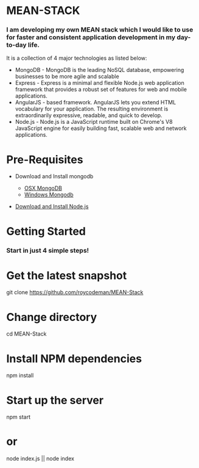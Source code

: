 # MEAN-STACK
### I am developing my own MEAN stack which I would like to use for faster and consistent application development in my day-to-day life. 

It is a collection of 4 major technologies as listed below:

* MongoDB - MongoDB is the leading NoSQL database, empowering businesses to be more agile and scalable
* Express - Express is a minimal and flexible Node.js web application framework that provides a robust set of features for web and mobile applications.
* AngularJS - based framework. AngularJS lets you extend HTML vocabulary for your application. The resulting environment is extraordinarily expressive, readable, and quick to develop.
* Node.js - Node.js is a JavaScript runtime built on Chrome's V8 JavaScript engine for easily building fast, scalable web and network applications.

# Pre-Requisites
* Download and Install mongodb
    * [ OSX MongoDB ](https://docs.mongodb.com/manual/tutorial/install-mongodb-on-os-x/)
    * [ Windows Mongodb ](https://docs.mongodb.com/manual/tutorial/install-mongodb-on-windows/)

* [ Download and Install Node.js ](https://nodejs.org/en/)

# Getting Started
### Start in just 4 simple steps!

# Get the latest snapshot
git clone https://github.com/roycodeman/MEAN-Stack

# Change directory
cd MEAN-Stack

# Install NPM dependencies
npm install

# Start up the server
npm start
# or
node index.js || node index